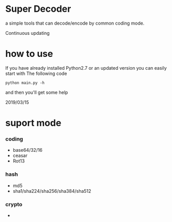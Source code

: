 # Super Decoder
a simple tools that can decode/encode by common coding mode.

Continuous updating


# how to use

If you have already installed Python2.7 or an updated version
you can easily start with The following code  

`python main.py -h`  

and then you'll get some help

2019/03/15 

# suport mode

### coding 
- base64/32/16
- ceasar
- Rot13

### hash
- md5
- sha1/sha224/sha256/sha384/sha512

### crypto
- 
